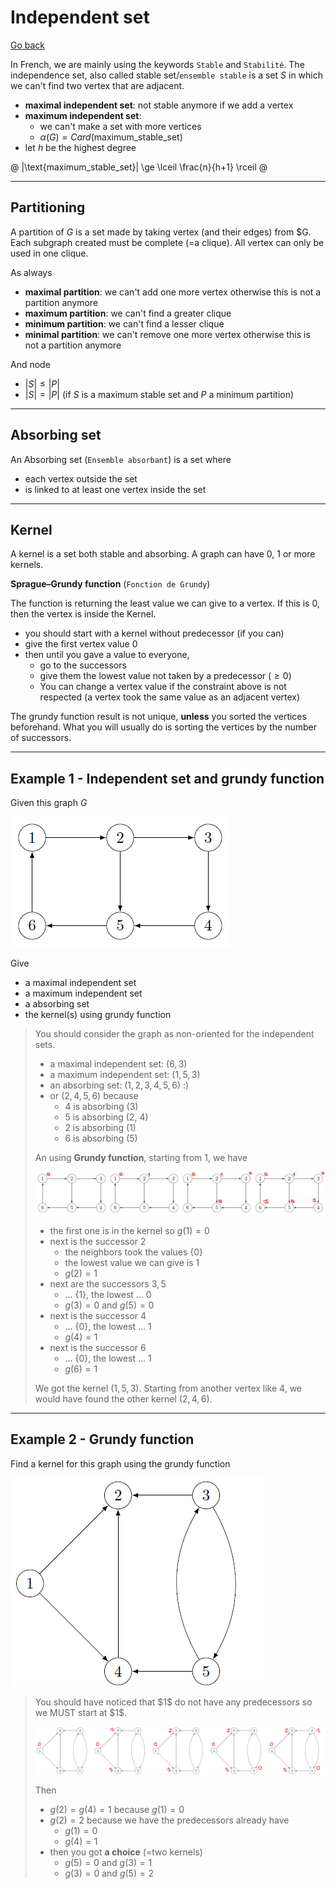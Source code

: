 # Independent set

[Go back](..#advanced-terminology)

In French, we are mainly using the keywords
``Stable`` and `Stabilité`.
The independence set, also called
stable set/`ensemble stable` is a set $S$
in which we can't find two vertex that are adjacent.

* **maximal independent set**: not stable anymore if we add a vertex
* **maximum independent set**:
  * we can't make a set with more vertices
  * $\alpha (G) = Card(\text{maximum_stable_set})$
* let $h$ be the highest degree

@
|\text{maximum_stable_set}| \ge \lceil \frac{n}{h+1} \rceil
@

<hr class="sl">

## Partitioning

A partition of $G$ is a set made by taking vertex
(and their edges) from $G. Each subgraph created
must be complete (=a clique). All vertex can only
be used in one clique.

As always

* **maximal partition**: we can't add one more vertex otherwise
this is not a partition anymore
* **maximum partition**: we can't find a greater clique
* **minimum partition**: we can't find a lesser clique
* **minimal partition**: we can't remove one more vertex otherwise
  this is not a partition anymore

And node

* $|S| \le |P|$
* $|S| = |P|$ (if $S$ is a maximum stable set and $P$ a minimum partition)

<hr class="sr">

## Absorbing set

An Absorbing set (`Ensemble absorbant`) is a set where

* each vertex outside the set
* is linked to at least one vertex inside the set

<hr class="sl">

## Kernel

A kernel is a set both stable and absorbing. A graph
can have $0$, $1$ or more kernels.

**Sprague–Grundy function** (`Fonction de Grundy`)

The function is returning the least value we
can give to a vertex. If this is $0$, then the
vertex is inside the Kernel.

* you should start with a kernel without predecessor (if you can)
* give the first vertex value 0
* then until you gave a value to everyone,
  * go to the successors
  * give them the lowest value not taken by a predecessor ($\ge 0$)
  * You can change a vertex value if the constraint
  above is not respected <span class="tms">
    (a vertex took the same value
    as an adjacent vertex)
  </span>

The grundy function result is not unique, **unless** you
sorted the vertices beforehand. What you will usually
do is sorting the vertices by the number of successors.

<hr class="sl">

## Example 1 - Independent set and grundy function

Given this graph $G$

![](images/independence/independence1.png)

Give

* a maximal independent set
* a maximum independent set
* a absorbing set
* the kernel(s) using grundy function

<blockquote class="spoiler">

You should consider the graph as non-oriented
for the independent sets.

* a maximal independent set: $(6,3)$
* a maximum independent set: $(1,5,3)$
* an absorbing set: $(1,2,3,4,5,6)$ :) 
* or $(2, 4, 5, 6)$ because
  * 4 is absorbing (3)
  * 5 is absorbing (2, 4)
  * 2 is absorbing (1)
  * 6 is absorbing (5)

An using **Grundy function**, starting from $1$, we have

![](images/independence/independence1-ans.png)

* the first one is in the kernel so $g(1)=0$
* next is the successor $2$
  * the neighbors took the values $\text{\{0\}}$
  * the lowest value we can give is $1$
  * $g(2)=1$
* next are the successors $3,5$
  * ... $\text{\{1\}}$, the lowest ... $0$
  * $g(3)=0$ and $g(5)=0$
* next is the successor $4$
  * ... $\text{\{0\}}$, the lowest ... $1$
  * $g(4)=1$
* next is the successor $6$
  * ... $\text{\{0\}}$, the lowest ... $1$
  * $g(6)=1$

We got the kernel $(1,5,3)$. Starting from another
vertex like $4$, we would have found the other
kernel $(2,4,6)$.
</blockquote>

<hr class="sr">

## Example 2 - Grundy function

Find a kernel for this graph using the grundy
function

![](images/independence/independence2.png)

<blockquote class="spoiler">
You should have noticed that $1$ do not have
any predecessors so we MUST start at $1$.

![](images/independence/independence2-ans.png)

Then

* $g(2)=g(4)=1$ because $g(1)=0$
* $g(2)=2$ because we have the predecessors already have 
  * $g(1)=0$
  * $g(4)=1$
* then you got **a choice** (=two kernels)
  * $g(5)=0$ and $g(3)=1$
  * $g(3)=0$ and $g(5)=2$
</blockquote>